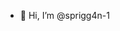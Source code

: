 - 👋 Hi, I’m @sprigg4n-1

<!---
sprigg4n-1/sprigg4n-1 is a ✨ special ✨ repository because its `README.md` (this file) appears on your GitHub profile.
You can click the Preview link to take a look at your changes.
--->
